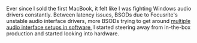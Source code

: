 Ever since I sold the first MacBook, it felt like I was fighting Windows audio drivers
constantly. Between latency issues, BSODs due to Focusrite's unstable audio interface
drivers, more BSODs trying to get around [multiple audio interface setups in software](
https://help.ableton.com/hc/en-us/articles/209071609-Using-Aggregate-Devices-and-multiple-audio-interfaces),
I started steering away from in-the-box production and started looking into hardware.
